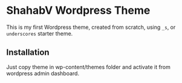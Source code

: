 ShahabV Wordpress Theme
===

This is my first Wordpress theme, created from scratch, using  `_s`, or `underscores` starter theme.

Installation
---------------

Just copy theme in wp-content/themes folder and activate it from wordpress admin dashboard.
